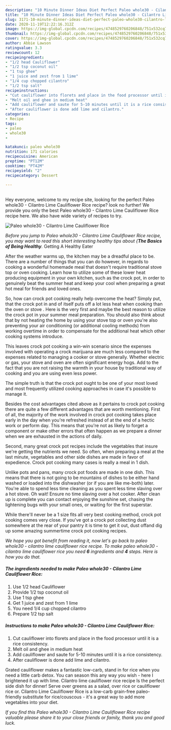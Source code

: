 ```yaml
---
description: "10 Minute Dinner Ideas Diet Perfect Paleo whole30 - Cilantro Lime Cauliflower Rice"
title: "10 Minute Dinner Ideas Diet Perfect Paleo whole30 - Cilantro Lime Cauliflower Rice"
slug: 3171-10-minute-dinner-ideas-diet-perfect-paleo-whole30-cilantro-lime-cauliflower-rice
date: 2020-11-19T12:22:16.312Z
image: https://img-global.cpcdn.com/recipes/4748529760206848/751x532cq70/paleo-whole30-cilantro-lime-cauliflower-rice-recipe-main-photo.jpg
thumbnail: https://img-global.cpcdn.com/recipes/4748529760206848/751x532cq70/paleo-whole30-cilantro-lime-cauliflower-rice-recipe-main-photo.jpg
cover: https://img-global.cpcdn.com/recipes/4748529760206848/751x532cq70/paleo-whole30-cilantro-lime-cauliflower-rice-recipe-main-photo.jpg
author: Abbie Lawson
ratingvalue: 3.3
reviewcount: 12
recipeingredient:
- "1/2 head Cauliflower"
- "1/2 tsp coconut oil"
- "1 tsp ghee"
- "1 juice and zest from 1 lime"
- "1/4 cup chopped cilantro"
- "1/2 tsp salt"
recipeinstructions:
- "Cut cauliflower into florets and place in the food processor until it is a rice consistency."
- "Melt oil and ghee in medium heat"
- "Add cauliflower and saute for 5-10 minutes until it is a rice consistency."
- "After cauliflower is done add lime and cilantro."
categories:
- Recipe
tags:
- paleo
- whole30
- 

katakunci: paleo whole30  
nutrition: 171 calories
recipecuisine: American
preptime: "PT12M"
cooktime: "PT42M"
recipeyield: "2"
recipecategory: Dessert

---
```

<br>
Hey everyone, welcome to my recipe site, looking for the perfect Paleo whole30 - Cilantro Lime Cauliflower Rice recipe? look no further! We provide you only the best Paleo whole30 - Cilantro Lime Cauliflower Rice recipe here. We also have wide variety of recipes to try.
<br>


![Paleo whole30 - Cilantro Lime Cauliflower Rice](https://img-global.cpcdn.com/recipes/4748529760206848/751x532cq70/paleo-whole30-cilantro-lime-cauliflower-rice-recipe-main-photo.jpg)

<i>Before you jump to Paleo whole30 - Cilantro Lime Cauliflower Rice recipe, you may want to read this short interesting healthy tips about {<strong>The Basics of Being Healthy</strong>.</i>
Getting A Healthy Eater


After the weather warms up, the kitchen may be a dreadful place to be. There are a number of things that you can do however, in regards to cooking a wonderful homemade meal that doesn't require traditional stove top or oven cooking. Learn how to utilize some of these lower heat producing equipment in your own kitchen, such as the crock pot, in order to genuinely beat the summer heat and keep your cool when preparing a great hot meal for friends and loved ones.

So, how can crock pot cooking really help overcome the heat? Simply put, that the crock pot in and of itself puts off a lot less heat when cooking than the oven or stove . Here is the very first and maybe the best reason to utilize the crock pot in your summer meal preparation. You should also think about that by not heating the home by using your stove top or oven you're also preventing your air conditioning (or additional cooling methods) from working overtime in order to compensate for the additional heat which other cooking systems introduce.

This leaves crock pot cooking a win-win scenario since the expenses involved with operating a crock marijuana are much less compared to the expenses related to managing a cooker or stove generally. Whether electric or gas, your stove and oven are often significant energy hogs. Add to the fact that you are not raising the warmth in your house by traditional way of cooking and you are using even less power.

 The simple truth is that the crock pot ought to be one of your most loved and most frequently utilized cooking approaches in case it's possible to manage it.  



Besides the cost advantages cited above as it pertains to crock pot cooking there are quite a few different advantages that are worth mentioning. First of all, the majority of the work involved in crock pot cooking takes place early in the day when you're refreshed instead of at the end of a hectic work or perform day. This means that you're not as likely to forget a component or make other errors that often happen as we prepare a dinner when we are exhausted in the actions of daily.

Second, many great crock pot recipes include the vegetables that insure we're getting the nutrients we need. So often, when preparing a meal at the last minute, vegetables and other side dishes are made in favor of expedience. Crock pot cooking many cases is really a meal in 1 dish.

 Unlike pots and pans, many crock pot foods are made in one dish. This means that there is not going to be mountains of dishes to be either hand washed or loaded into the dishwasher (or if you are like me-both) later. You're able to spend less time cleaning as you spent less time slaving over a hot stove. Oh wait! Ensure no time slaving over a hot cooker. After clean up is complete you can contact enjoying the sunshine set, chasing the lightening bugs with your small ones, or waiting for the first superstar.

While there'll never be a 1 size fits all very best cooking method, crock pot cooking comes very close. If you've got a crock pot collecting dust somewhere at the rear of your pantry it is time to get it out, dust offand dig up some amazing summertime crock pot cooking recipes.


<i>We hope you got benefit from reading it, now let's go back to paleo whole30 - cilantro lime cauliflower rice recipe. To make paleo whole30 - cilantro lime cauliflower rice you need <strong>6</strong> ingredients and <strong>4</strong> steps. Here is how you do that.
</i>

##### The ingredients needed to make Paleo whole30 - Cilantro Lime Cauliflower Rice:

1. Use 1/2 head Cauliflower
1. Provide 1/2 tsp coconut oil
1. Use 1 tsp ghee
1. Get 1 juice and zest from 1 lime
1. You need 1/4 cup chopped cilantro
1. Prepare 1/2 tsp salt


##### Instructions to make Paleo whole30 - Cilantro Lime Cauliflower Rice:

1. Cut cauliflower into florets and place in the food processor until it is a rice consistency.
1. Melt oil and ghee in medium heat
1. Add cauliflower and saute for 5-10 minutes until it is a rice consistency.
1. After cauliflower is done add lime and cilantro.


Grated cauliflower makes a fantastic low-carb, stand in for rice when you need a little carb detox. You can season this any way you wish - here I brightened it up with lime. Cilantro lime cauliflower rice recipe Is the perfect side dish for dinner! Serve over greens as a salad, over rice or cauliflower rice or. Cilantro Lime Cauliflower Rice is a low-carb grain-free paleo-friendly substitute for rice/couscous - it&#39;s a great way to add more vegetables into your diet. 

<i>If you find this Paleo whole30 - Cilantro Lime Cauliflower Rice recipe valuable please share it to your close friends or family, thank you and good luck.</i>
